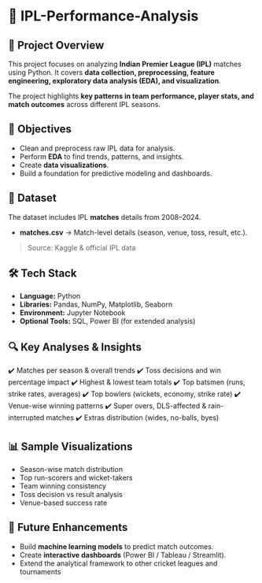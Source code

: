 # 🏏 IPL-Performance-Analysis

## 📌 Project Overview

This project focuses on analyzing **Indian Premier League (IPL)** matches using Python.
It covers **data collection, preprocessing, feature engineering, exploratory data analysis (EDA), and visualization**.

The project highlights **key patterns in team performance, player stats, and match outcomes** across different IPL seasons.

## 🎯 Objectives

* Clean and preprocess raw IPL data for analysis.
* Perform **EDA** to find trends, patterns, and insights.
* Create **data visualizations**.
* Build a foundation for predictive modeling and dashboards.

## 📂 Dataset

The dataset includes IPL **matches** details from 2008–2024.

* **matches.csv** → Match-level details (season, venue, toss, result, etc.).
> Source: Kaggle & official IPL data

## 🛠️ Tech Stack

* **Language:** Python
* **Libraries:** Pandas, NumPy, Matplotlib, Seaborn
* **Environment:** Jupyter Notebook
* **Optional Tools:** SQL, Power BI (for extended analysis)

## 🔍 Key Analyses & Insights

✔️ Matches per season & overall trends
✔️ Toss decisions and win percentage impact
✔️ Highest & lowest team totals
✔️ Top batsmen (runs, strike rates, averages)
✔️ Top bowlers (wickets, economy, strike rate)
✔️ Venue-wise winning patterns
✔️ Super overs, DLS-affected & rain-interrupted matches
✔️ Extras distribution (wides, no-balls, byes)

## 📊 Sample Visualizations

* Season-wise match distribution
* Top run-scorers and wicket-takers
* Team winning consistency
* Toss decision vs result analysis
* Venue-based success rate

## 📌 Future Enhancements

* Build **machine learning models** to predict match outcomes.
* Create **interactive dashboards** (Power BI / Tableau / Streamlit).
* Extend the analytical framework to other cricket leagues and tournaments
